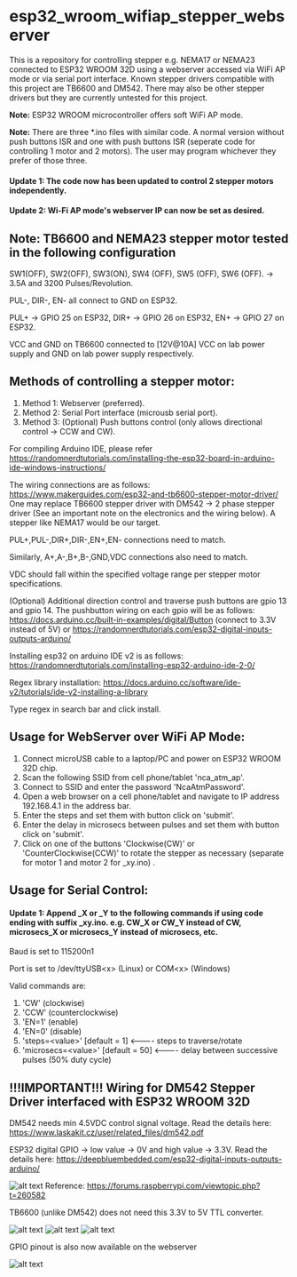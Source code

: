 # esp32_wroom_wifiap_stepper_webserver

This is a repository for controlling stepper e.g. NEMA17 or NEMA23 connected to ESP32 WROOM 32D using a webserver accessed via WiFi AP mode or via serial port interface. Known stepper drivers compatible with this project are TB6600 and DM542. There may also be other stepper drivers but they are currently untested for this project.

**Note:** ESP32 WROOM microcontroller offers soft WiFi AP mode.

**Note:** There are three *.ino files with similar code. A normal version without push buttons ISR and one with push buttons ISR (seperate code for controlling 1 motor and 2 motors). The user may program whichever they prefer of those three.

#### Update 1: The code now has been updated to control 2 stepper motors independently.

#### Update 2: Wi-Fi AP mode's webserver IP can now be set as desired.

## Note: TB6600 and NEMA23 stepper motor tested in the following configuration

SW1(OFF), SW2(OFF), SW3(ON), SW4 (OFF), SW5 (OFF), SW6 (OFF). -> 3.5A and 3200 Pulses/Revolution.

PUL-, DIR-, EN- all connect to GND on ESP32.

PUL+ -> GPIO 25 on ESP32, DIR+ -> GPIO 26 on ESP32, EN+ -> GPIO 27 on ESP32.

VCC and GND on TB6600 connected to [12V@10A] VCC on lab power supply and GND on lab power supply respectively. 

## Methods of controlling a stepper motor:

1. Method 1: Webserver (preferred).
2. Method 2: Serial Port interface (microusb serial port).
3. Method 3: (Optional) Push buttons control (only allows directional control ->  CCW and CW).

For compiling Arduino IDE, please refer https://randomnerdtutorials.com/installing-the-esp32-board-in-arduino-ide-windows-instructions/

The wiring connections are as follows: https://www.makerguides.com/esp32-and-tb6600-stepper-motor-driver/ 
One may replace TB6600 stepper driver with DM542 -> 2 phase stepper driver (See an important note on the electronics and the wiring below). A stepper like NEMA17 would be our target.

PUL+,PUL-,DIR+,DIR-,EN+,EN- connections need to match.

Similarly, A+,A-,B+,B-,GND,VDC connections also need to match.

VDC should fall within the specified voltage range per stepper motor specifications. 

(Optional) Additional direction control and traverse push buttons are gpio 13 and gpio 14. The pushbutton wiring on each gpio will be as follows: https://docs.arduino.cc/built-in-examples/digital/Button (connect to 3.3V instead of 5V) or https://randomnerdtutorials.com/esp32-digital-inputs-outputs-arduino/

Installing esp32 on arduino IDE v2 is as follows:
https://randomnerdtutorials.com/installing-esp32-arduino-ide-2-0/

Regex library installation: https://docs.arduino.cc/software/ide-v2/tutorials/ide-v2-installing-a-library

Type regex in search bar and click install.

## Usage for WebServer over WiFi AP Mode:

1. Connect microUSB cable to a laptop/PC and power on ESP32 WROOM 32D chip.
2. Scan the following SSID from cell phone/tablet 'nca_atm_ap'.
3. Connect to SSID and enter the password 'NcaAtmPassword'.
4. Open a web browser on a cell phone/tablet and navigate to IP address 192.168.4.1 in the address bar.
5. Enter the steps and set them with button click on 'submit'.
6. Enter the delay in microsecs between pulses and set them with button click on 'submit'.
7. Click on one of the buttons 'Clockwise(CW)' or 'CounterClockwise(CCW)' to rotate the stepper as necessary (separate for motor 1 and motor 2 for _xy.ino) .


## Usage for Serial Control:

#### Update 1: Append _X or _Y to the following commands if using code ending with suffix _xy.ino. e.g. CW_X or CW_Y instead of CW, microsecs_X or microsecs_Y instead of microsecs, etc.

Baud is set to 115200n1

Port is set to /dev/ttyUSB\<x\> (Linux) or COM\<x\> (Windows)
  
 Valid commands are:
1. 'CW' (clockwise)
2. 'CCW' (counterclockwise)
3. 'EN=1' (enable)
4. 'EN=0' (disable)
5. 'steps=\<value\>' [default = 1] <---- steps to traverse/rotate
6. 'microsecs=\<value\>' [default = 50] <---- delay between successive pulses (50% duty cycle)

## !!!IMPORTANT!!! Wiring for DM542 Stepper Driver interfaced with ESP32 WROOM 32D

DM542 needs min 4.5VDC control signal voltage. Read the details here: https://www.laskakit.cz/user/related_files/dm542.pdf

ESP32 digital GPIO -> low value -> 0V and high value -> 3.3V. Read the details here: https://deepbluembedded.com/esp32-digital-inputs-outputs-arduino/

![alt text](https://raw.githubusercontent.com/enthusiasticgeek/esp32_wroom_wifiap_stepper_webserver/main/Screenshot_20230514_084318.jpg "wiring")
Reference:
https://forums.raspberrypi.com/viewtopic.php?t=260582


TB6600 (unlike DM542) does not need this 3.3V to 5V TTL converter.
  
![alt text](https://github.com/enthusiasticgeek/esp32_wroom_wifiap_stepper_webserver/blob/main/esp32web1.png "ESP32 ARDUINO WEBSERVER WIFI AP")
![alt text](https://github.com/enthusiasticgeek/esp32_wroom_wifiap_stepper_webserver/blob/main/esp32web2.png "ESP32 ARDUINO WEBSERVER WIFI AP")
![alt text](https://github.com/enthusiasticgeek/esp32_wroom_wifiap_stepper_webserver/blob/main/esp32web3.png "ESP32 ARDUINO WEBSERVER WIFI AP")

GPIO pinout is also now available on the webserver

![alt text](https://github.com/enthusiasticgeek/esp32_wroom_wifiap_stepper_webserver/blob/main/esp32web4.png "ESP32 ARDUINO WEBSERVER WIFI AP GPIO")

